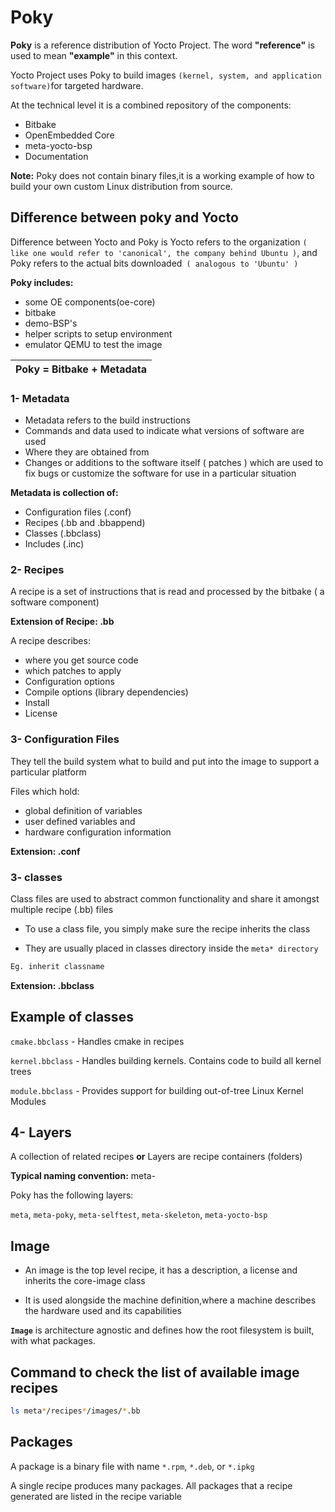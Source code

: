 # Poky

**Poky** is a reference distribution of Yocto Project. The word **"reference"** is used to mean **"example"** in this context.

Yocto Project uses Poky to build images `(kernel, system, and application software)`for targeted hardware.

At the technical level it is a combined repository of the components:

-  Bitbake
-  OpenEmbedded Core
-  meta-yocto-bsp
-  Documentation

**Note:** Poky does not contain binary files,it is a working example of how to build your own custom Linux distribution from source.

## Difference between poky and Yocto

Difference between Yocto and Poky is Yocto refers to the organization `( like one would refer to 'canonical', the company behind Ubuntu )`, and Poky refers to the actual bits downloaded` ( analogous to 'Ubuntu' )`

**Poky includes:**

- some OE components(oe-core)
- bitbake
- demo-BSP's
- helper scripts to setup environment
- emulator QEMU to test the image

  
| Poky = Bitbake + Metadata |
| :-----------------------: |

 
### 1- Metadata 

- Metadata refers to the build instructions
- Commands and data used to indicate what versions of software are used
- Where they are obtained from
- Changes or additions to the software itself ( patches ) which are used to fix bugs or customize the software for use in a particular situation

**Metadata is collection of:**

- Configuration files (.conf)
- Recipes (.bb and .bbappend)
- Classes (.bbclass)
- Includes (.inc)

	
### 2- Recipes

A recipe is a set of instructions that is read and processed by the bitbake ( a software component)

**Extension of Recipe: .bb**

A recipe describes:
- where you get source code
- which patches to apply
- Configuration options
- Compile options (library dependencies)
- Install
- License


### 3- Configuration Files

They tell the build system what to build and put into the image to support a particular platform

Files which hold:
- global definition of variables
- user defined variables and
- hardware configuration information

**Extension: .conf**
	
	
### 3- classes

Class files are used to abstract common functionality and share it amongst multiple recipe (.bb) files

- To use a class file, you simply make sure the recipe inherits the class
  
- They are usually placed in classes directory inside the `meta* directory`


```bash
Eg. inherit classname
```

**Extension: .bbclass**

Example of classes
-------------------

`cmake.bbclass` - Handles cmake in recipes

`kernel.bbclass` - Handles building kernels. Contains code to build all kernel trees

`module.bbclass` - Provides support for building out-of-tree Linux Kernel Modules


## 4- Layers

A collection of related recipes **or** Layers are recipe containers (folders)

**Typical naming convention:** meta-<layername>

Poky has the following layers:

`meta`, `meta-poky`, `meta-selftest`, `meta-skeleton`, `meta-yocto-bsp`


Image
-----------

- An image is the top level recipe, it has a description, a license and inherits the core-image class

- It is used alongside the machine definition,where a machine describes the hardware used and its capabilities

**`Image`** is architecture agnostic and defines how the root filesystem is built, with what packages.



Command to check the list of available image recipes
----------------------------------------------------
```bash
ls meta*/recipes*/images/*.bb
```

Packages
-------------

A package is a binary file with name `*.rpm`, `*.deb`, or `*.ipkg`

A single recipe produces many packages. All packages that a recipe generated are listed in the recipe variable




